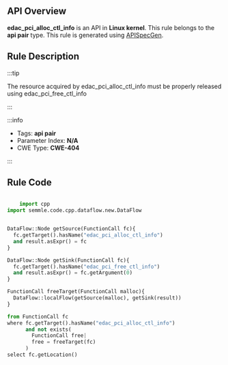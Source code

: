 ---
---


## API Overview
**edac_pci_alloc_ctl_info** is an API in **Linux kernel**. This rule belongs to the **api pair** type. This rule is generated using [APISpecGen](../../tools/APISpecGen).
## Rule Description

:::tip

The resource acquired by edac_pci_alloc_ctl_info must be properly released using edac_pci_free_ctl_info

:::

:::info

- Tags: **api pair**
- Parameter Index: **N/A**
- CWE Type: **CWE-404**

:::

## Rule Code
```python

    import cpp
import semmle.code.cpp.dataflow.new.DataFlow


DataFlow::Node getSource(FunctionCall fc){
  fc.getTarget().hasName("edac_pci_alloc_ctl_info")
  and result.asExpr() = fc
}

DataFlow::Node getSink(FunctionCall fc){
  fc.getTarget().hasName("edac_pci_free_ctl_info")
  and result.asExpr() = fc.getArgument(0)
}

FunctionCall freeTarget(FunctionCall malloc){
  DataFlow::localFlow(getSource(malloc), getSink(result))
}

from FunctionCall fc
where fc.getTarget().hasName("edac_pci_alloc_ctl_info")
      and not exists(
        FunctionCall free| 
        free = freeTarget(fc)
      )
select fc.getLocation()

    
```